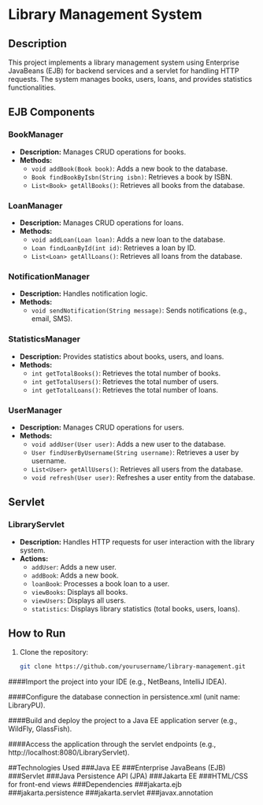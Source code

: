 # Library Management System

## Description

This project implements a library management system using Enterprise JavaBeans (EJB) for backend services and a servlet for handling HTTP requests. The system manages books, users, loans, and provides statistics functionalities.

## EJB Components

### BookManager

- **Description:** Manages CRUD operations for books.
- **Methods:**
  - `void addBook(Book book)`: Adds a new book to the database.
  - `Book findBookByIsbn(String isbn)`: Retrieves a book by ISBN.
  - `List<Book> getAllBooks()`: Retrieves all books from the database.

### LoanManager

- **Description:** Manages CRUD operations for loans.
- **Methods:**
  - `void addLoan(Loan loan)`: Adds a new loan to the database.
  - `Loan findLoanById(int id)`: Retrieves a loan by ID.
  - `List<Loan> getAllLoans()`: Retrieves all loans from the database.

### NotificationManager

- **Description:** Handles notification logic.
- **Methods:**
  - `void sendNotification(String message)`: Sends notifications (e.g., email, SMS).

### StatisticsManager

- **Description:** Provides statistics about books, users, and loans.
- **Methods:**
  - `int getTotalBooks()`: Retrieves the total number of books.
  - `int getTotalUsers()`: Retrieves the total number of users.
  - `int getTotalLoans()`: Retrieves the total number of loans.

### UserManager

- **Description:** Manages CRUD operations for users.
- **Methods:**
  - `void addUser(User user)`: Adds a new user to the database.
  - `User findUserByUsername(String username)`: Retrieves a user by username.
  - `List<User> getAllUsers()`: Retrieves all users from the database.
  - `void refresh(User user)`: Refreshes a user entity from the database.

## Servlet

### LibraryServlet

- **Description:** Handles HTTP requests for user interaction with the library system.
- **Actions:**
  - `addUser`: Adds a new user.
  - `addBook`: Adds a new book.
  - `loanBook`: Processes a book loan to a user.
  - `viewBooks`: Displays all books.
  - `viewUsers`: Displays all users.
  - `statistics`: Displays library statistics (total books, users, loans).

## How to Run

1. Clone the repository:

   ```sh
   git clone https://github.com/yourusername/library-management.git
####Import the project into your IDE (e.g., NetBeans, IntelliJ IDEA).

####Configure the database connection in persistence.xml (unit name: LibraryPU).

####Build and deploy the project to a Java EE application server (e.g., WildFly, GlassFish).

####Access the application through the servlet endpoints (e.g., http://localhost:8080/LibraryServlet).

##Technologies Used
###Java EE
###Enterprise JavaBeans (EJB)
###Servlet
###Java Persistence API (JPA)
###Jakarta EE
###HTML/CSS for front-end views
###Dependencies
###jakarta.ejb
###jakarta.persistence
###jakarta.servlet
###javax.annotation 
